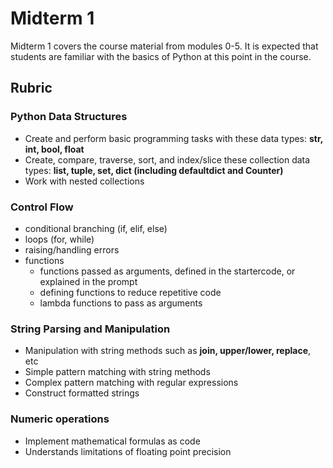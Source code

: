 # Midterm 1

Midterm 1 covers the course material from modules 0-5. It is expected that students are familiar with the basics of Python at this point in the course. 

## Rubric

### Python Data Structures

- Create and perform basic programming tasks with these data types: **str, int, bool, float**
- Create, compare, traverse, sort, and index/slice these collection data types: **list, tuple, set, dict (including defaultdict and Counter)**
- Work with nested collections

### Control Flow

- conditional branching (if, elif, else)
- loops (for, while)
- raising/handling errors
- functions
  - functions passed as arguments, defined in the startercode, or explained in the prompt
  - defining functions to reduce repetitive code
  - lambda functions to pass as arguments

### String Parsing and Manipulation

- Manipulation with string methods such as **join, upper/lower, replace**, etc
- Simple pattern matching with string methods
- Complex pattern matching with regular expressions
- Construct formatted strings

### Numeric operations

- Implement mathematical formulas as code
- Understands limitations of floating point precision
